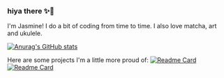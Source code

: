 ### hiya there ✨🌿
I'm Jasmine! I do a bit of coding from time to time. I also love matcha, art and ukulele.

[![Anurag's GitHub stats](https://github-readme-stats.vercel.app/api?username=jasmineke&show_icons=true&title_color=98705C&icon_color=98705C&text_color=D2A083&bg_color=FFF8F1)](https://github.com/anuraghazra/github-readme-stats)

Here are some projects I'm a little more proud of:
[![Readme Card](https://github-readme-stats.vercel.app/api/pin/?username=jasmineke&repo=jasmineke.github.io&title_color=AEBF99&icon_color=AEBF99&bg_color=FFF8F1&text_color=C7DDA8)](https://github.com/jasmineke/jasmineke.github.io)
[![Readme Card](https://github-readme-stats.vercel.app/api/pin/?username=scheng20&repo=afk-chrome-extension&title_color=AEBF99&icon_color=AEBF99&bg_color=FFF8F1&text_color=C7DDA8)](https://github.com/scheng20/afk-chrome-extension)

<!--
**jasmineke/jasmineke** is a ✨ _special_ ✨ repository because its `README.md` (this file) appears on your GitHub profile.

Here are some ideas to get you started:

- 🔭 I’m currently working on ...
- 🌱 I’m currently learning ...
- 👯 I’m looking to collaborate on ...
- 🤔 I’m looking for help with ...
- 💬 Ask me about ...
- 📫 How to reach me: ...
- 😄 Pronouns: ...
- ⚡ Fun fact: ...
-->
